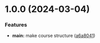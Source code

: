 # 1.0.0 (2024-03-04)


### Features

* **main:** make course structure ([a6a8041](https://github.com/adzhaparov/os-intro/commit/a6a8041e888de8283d34611d1e319ee850a9a5a5))



